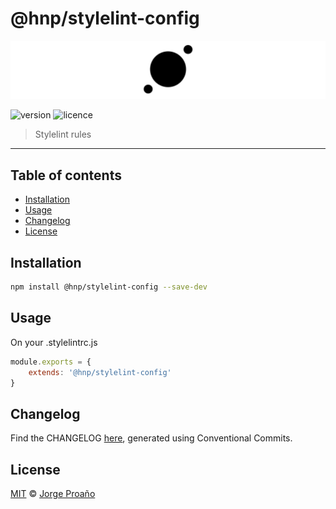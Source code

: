 # @hnp/stylelint-config

![hero](https://raw.githubusercontent.com/MechanicalHuman/hnp-utilities/master/hero.png)

![version](https://img.shields.io/npm/v/@hnp/stylelint-config.svg)
![licence](https://img.shields.io/npm/l/@hnp/stylelint-config.svg)

> Stylelint rules

---

## Table of contents

-   [Installation](#installation)
-   [Usage](#usage)
-   [Changelog](#changelog)
-   [License](#license)

## Installation

```sh
npm install @hnp/stylelint-config --save-dev
```

## Usage

On your .stylelintrc.js

```javascript
module.exports = {
    extends: '@hnp/stylelint-config'
}
```

## Changelog

Find the CHANGELOG [here](CHANGELOG.md), generated using Conventional Commits.

## License

[MIT](LICENSE) © [Jorge Proaño](https://www.hidden-node-problem.com)
